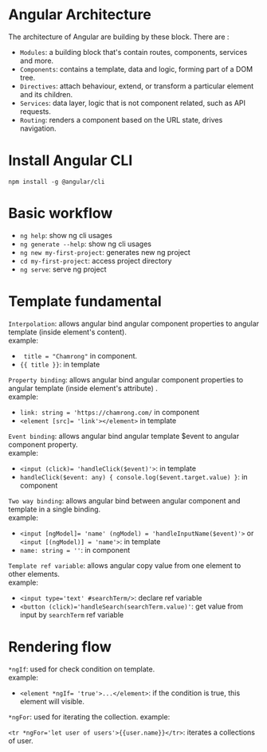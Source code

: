 # Angular Architecture

The architecture of Angular are building by these block. There are :

- `Modules`: a building block that's contain routes, components, services and more.
- `Components`: contains a template, data and logic, forming part of a DOM tree.
- `Directives`: attach behaviour, extend, or transform a particular element and its children.
- `Services`: data layer, logic that is not component related, such as API requests.
- `Routing`: renders a component based on the URL state, drives navigation.

# Install Angular CLI

`npm install -g @angular/cli`

# Basic workflow

- `ng help`: show ng cli usages
- `ng generate --help`: show ng cli usages
- `ng new my-first-project`: generates new ng project
- `cd my-first-project`: access project directory
- `ng serve`: serve ng project

# Template fundamental

`Interpolation`: allows angular bind angular component properties to angular template (inside element's content). <br>
example:

- ` title = "Chamrong"` in component.
- `{{ title }}`: in template <br>

`Property binding`: allows angular bind angular component properties to angular template (inside element's attribute)
. <br>
example:

- `link: string = 'https://chamrong.com/` in component
- `<element [src]= 'link'></element>` in template

`Event binding`: allows angular bind angular template $event to angular component property. <br>
example:

- `<input (click)= 'handleClick($event)'>`: in template
- `handleClick($event: any) { console.log($event.target.value) }`: in component

`Two way binding`: allows angular bind between angular component and template in a single binding. <br>
example:

- `<input [ngModel]= 'name' (ngModel) = 'handleInputName($event)'>` or `<input [(ngModel)] = 'name'>`: in template
- `name: string = ''`: in component

`Template ref variable`: allows angular copy value from one element to other elements. <br>
example:

- `<input type='text' #searchTerm/>`: declare ref variable
- `<button (click)='handleSearch(searchTerm.value)'`: get value from input by `searchTerm` ref variable

# Rendering flow

`*ngIf`: used for check condition on template. <br>
example:

- `<element *ngIf= 'true'>...</element>`: if the condition is true, this element will visible.

`*ngFor`: used for iterating the collection.
example: 

`<tr *ngFor='let user of users'>{{user.name}}</tr>`: iterates a collections of user.